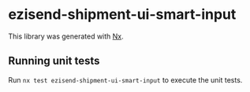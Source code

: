 # ezisend-shipment-ui-smart-input

This library was generated with [Nx](https://nx.dev).

## Running unit tests

Run `nx test ezisend-shipment-ui-smart-input` to execute the unit tests.
